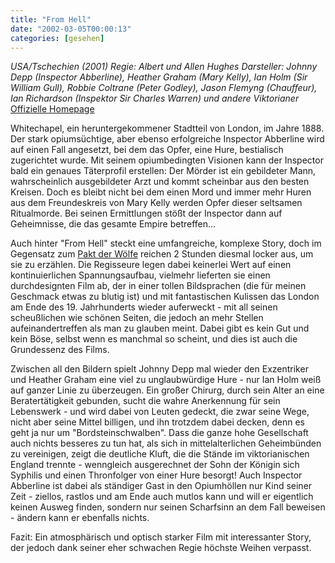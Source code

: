 ```yaml
---
title: "From Hell"
date: "2002-03-05T00:00:13"
categories: [gesehen]
---
```


*USA/Tschechien (2001)
Regie: Albert und Allen Hughes
Darsteller: Johnny Depp (Inspector Abberline), Heather Graham (Mary Kelly), Ian Holm (Sir William Gull), Robbie Coltrane (Peter Godley), Jason Flemyng (Chauffeur), Ian Richardson (Inspektor Sir Charles Warren) und andere Viktorianer*
[Offizielle Homepage](http://www.fromhellmovie.com)

Whitechapel, ein heruntergekommener Stadtteil von London, im Jahre 1888. Der stark opiumsüchtige, aber ebenso erfolgreiche Inspector Abberline wird auf einen Fall angesetzt, bei dem das Opfer, eine Hure, bestialisch zugerichtet wurde. Mit seinem opiumbedingten Visionen kann der Inspector bald ein genaues Täterprofil erstellen: Der Mörder ist ein gebildeter Mann, wahrscheinlich ausgebildeter Arzt und kommt scheinbar aus den besten Kreisen. Doch es bleibt nicht bei dem einen Mord und immer mehr Huren aus dem Freundeskreis von Mary Kelly werden Opfer dieser seltsamen Ritualmorde. Bei seinen Ermittlungen stößt der Inspector dann auf Geheimnisse, die das gesamte Empire betreffen...

Auch hinter "From Hell" steckt eine umfangreiche, komplexe Story, doch im Gegensatz zum [Pakt der Wölfe](/2002/02/19/pakt-der-wolfe/) reichen 2 Stunden diesmal locker aus, um sie zu erzählen. Die Regisseure legen dabei keinerlei Wert auf einen kontinuierlichen Spannungsaufbau, vielmehr lieferten sie einen durchdesignten Film ab, der in einer tollen Bildsprachen (die für meinen Geschmack etwas zu blutig ist) und mit fantastischen Kulissen das London am Ende des 19. Jahrhunderts wieder auferweckt - mit all seinen scheußlichen wie schönen Seiten, die jedoch an mehr Stellen aufeinandertreffen als man zu glauben meint. Dabei gibt es kein Gut und kein Böse, selbst wenn es manchmal so scheint, und dies ist auch die Grundessenz des Films.

Zwischen all den Bildern spielt Johnny Depp mal wieder den Exzentriker und Heather Graham eine viel zu unglaubwürdige Hure - nur Ian Holm weiß auf ganzer Linie zu überzeugen. Ein großer Chirurg, durch sein Alter an eine Beratertätigkeit gebunden, sucht die wahre Anerkennung für sein Lebenswerk - und wird dabei von Leuten gedeckt, die zwar seine Wege, nicht aber seine Mittel billigen, und ihn trotzdem dabei decken, denn es geht ja nur um "Bordsteinschwalben". Dass die ganze hohe Gesellschaft auch nichts besseres zu tun hat, als sich in mittelalterlichen Geheimbünden zu vereinigen, zeigt die deutliche Kluft, die die Stände im viktorianischen England trennte - wenngleich ausgerechnet der Sohn der Königin sich Syphilis und einen Thronfolger von einer Hure besorgt! Auch Inspector Abberline ist dabei als ständiger Gast in den Opiumhöllen nur Kind seiner Zeit - ziellos, rastlos und am Ende auch mutlos kann und will er eigentlich keinen Ausweg finden, sondern nur seinen Scharfsinn an dem Fall beweisen - ändern kann er ebenfalls nichts.

Fazit: Ein atmosphärisch und optisch starker Film mit interessanter Story, der jedoch dank seiner eher schwachen Regie höchste Weihen verpasst.

